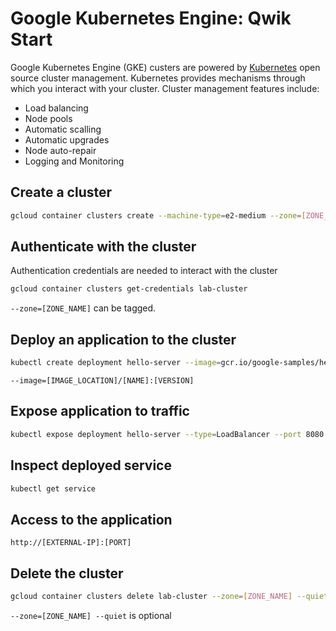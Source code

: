 # Google Kubernetes Engine: Qwik Start

Google Kubernetes Engine (GKE) custers are powered by [Kubernetes](https://kubernetes.io/) open source cluster management. Kubernetes provides mechanisms through which you interact with your cluster. Cluster management features include:
- Load balancing
- Node pools
- Automatic scalling
- Automatic upgrades
- Node auto-repair
- Logging and Monitoring

## Create a cluster

```bash
gcloud container clusters create --machine-type=e2-medium --zone=[ZONE_NAME] lab-cluster
```
## Authenticate with the cluster
Authentication credentials are needed to interact with the cluster

```bash
gcloud container clusters get-credentials lab-cluster
```
`--zone=[ZONE_NAME]` can be tagged.


## Deploy an application to the cluster

```bash
kubectl create deployment hello-server --image=gcr.io/google-samples/hello-app:1.0
```
`--image=[IMAGE_LOCATION]/[NAME]:[VERSION]` 

## Expose application to traffic

```bash
kubectl expose deployment hello-server --type=LoadBalancer --port 8080
```

## Inspect deployed service
```bash
kubectl get service
```

## Access to the application
`http://[EXTERNAL-IP]:[PORT]`

## Delete the cluster
```bash
gcloud container clusters delete lab-cluster --zone=[ZONE_NAME] --quiet
```
`--zone=[ZONE_NAME] --quiet` is optional
